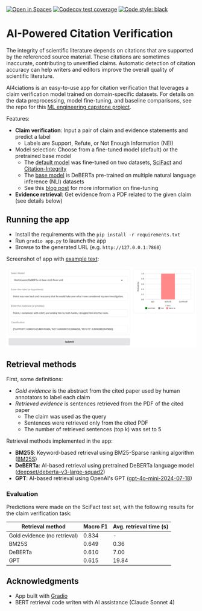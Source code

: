 [![Open in Spaces](https://huggingface.co/datasets/huggingface/badges/resolve/main/open-in-hf-spaces-sm-dark.svg)](https://huggingface.co/spaces/jedick/AI4citations)
[![Codecov test coverage](https://codecov.io/gh/jedick/AI4citations/graph/badge.svg)](https://app.codecov.io/gh/jedick/AI4citations)
[![Code style: black](https://img.shields.io/badge/code%20style-black-000000.svg)](https://github.com/psf/black)

# AI-Powered Citation Verification

The integrity of scientific literature depends on citations that are supported by the referenced source material.
These citations are sometimes inaccurate, contributing to unverified claims.
Automatic detection of citation accuracy can help writers and editors improve the overall quality of scientific literature.

AI4ciations is an easy-to-use app for citation verification that leverages a claim verification model trained on domain-specific datasets.
For details on the data preprocessing, model fine-tuning, and baseline comparisons, see the repo for this [ML engineering capstone project](https://github.com/jedick/MLE-capstone-project).

Features:

- **Claim verification**: Input a pair of claim and evidence statements and predict a label
  - Labels are Support, Refute, or Not Enough Information (NEI)
- Model selection: Choose from a fine-tuned model (default) or the pretrained base model
  - The [default model](https://huggingface.co/jedick/DeBERTa-v3-base-mnli-fever-anli-scifact-citint) was fine-tuned on two datasets, [SciFact](https://github.com/allenai/scifact) and [Citation-Integrity](https://github.com/ScienceNLP-Lab/Citation-Integrity/)
  - The [base model](https://huggingface.co/MoritzLaurer/DeBERTa-v3-base-mnli-fever-anli) is DeBERTa pre-trained on multiple natural language inference (NLI) datasets
  - See this [blog post](https://jedick.github.io/blog/experimenting-with-transformer-models-for-citation-verification/) for more information on fine-tuning
- **Evidence retrieval**: Get evidence from a PDF related to the given claim (see details below)

## Running the app

- Install the requirements with the `pip install -r requirements.txt`
- Run `gradio app.py` to launch the app
- Browse to the generated URL (e.g. `http://127.0.0.1:7860`)

Screenshot of app with [example text](https://huggingface.co/datasets/nyu-mll/multi_nli/viewer/default/train?row=37&views%5B%5D=train):

![Screenshot of AI4citations app](./images/AI4citations_screenshot.png)

## Retrieval methods

First, some definitions:

- *Gold evidence* is the abstract from the cited paper used by human annotators to label each claim
- *Retrieved evidence* is sentences retrieved from the PDF of the cited paper
  - The claim was used as the query
  - Sentences were retrieved only from the cited PDF
  - The number of retrieved sentences (top k) was set to 5

Retrieval methods implemented in the app:

- **BM25S**: Keyword-based retrieval using BM25-Sparse ranking algorithm ([BM25S](https://github.com/xhluca/bm25s))
- **DeBERTa**: AI-based retrieval using pretrained DeBERTa language model ([deepset/deberta-v3-large-squad2](https://huggingface.co/deepset/deberta-v3-large-squad2))
- **GPT**: AI-based retrieval using OpenAI's GPT ([gpt-4o-mini-2024-07-18](https://platform.openai.com/docs/pricing))

### Evaluation

Predictions were made on the SciFact test set, with the following results for the claim verification task:

| Retrieval method | Macro F1 | Avg. retrieval time (s) |
| - | - | - |
| Gold evidence (no retrieval) | 0.834 | - |
| BM25S | 0.649 | 0.36 |
| DeBERTa | 0.610 | 7.00 |
| GPT | 0.615 | 19.84 |

## Acknowledgments

- App built with [Gradio](https://github.com/gradio-app/gradio)
- BERT retrieval code writen with AI assistance (Claude Sonnet 4)
